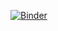 [![Binder](https://mybinder.org/badge_logo.svg)](https://mybinder.org/v2/gh/donatiluca/Stochastik_IV_WS2324/HEAD)



